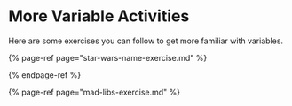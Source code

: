 # More Variable Activities

Here are some exercises you can follow to get more familiar with variables.

{% page-ref page="star-wars-name-exercise.md" %}

{% endpage-ref %}

{% page-ref page="mad-libs-exercise.md" %}

